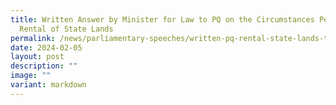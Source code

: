 ```yaml
---
title: Written Answer by Minister for Law to PQ on the Circumstances Permitting
  Rental of State Lands
permalink: /news/parliamentary-speeches/written-pq-rental-state-lands-to-private-individuals-below-market-cost/
date: 2024-02-05
layout: post
description: ""
image: ""
variant: markdown
---
```

